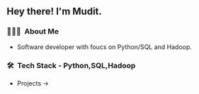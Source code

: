 <h2> Hey there! I'm Mudit.</h2>

<h3> 👨🏻‍💻 &nbsp;About Me </h3>

- Software developer with foucs on Python/SQL and Hadoop.

<h3> 🛠 &nbsp;Tech Stack - Python,SQL,Hadoop</h3>

- Projects ->   
                        

